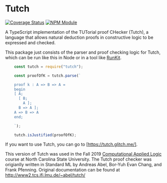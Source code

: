 # Tutch

[![Coverage Status](https://coveralls.io/repos/github/retutch/tutch/badge.svg)](https://coveralls.io/github/retutch/tutch)
[![NPM Module](https://img.shields.io/npm/v/tutch.svg)](https://www.npmjs.com/package/tutch)

A TypeScript implementation of the TUTorial proof CHecker (Tutch), a language that allows natural deduction proofs in constructive logic to be expressed and checked.

This package just consists of the parser and proof checking logic for Tutch, which can be run like this in Node or in a tool like [RunKit](https://npm.runkit.com/tutch).

``` javascript
    const tutch = require("tutch");

    const proofOfK = tutch.parse(`

    proof k : A => B => A =
    begin
    [ A;
      [ B;
        A ];
      B => A ];
    A => B => A
    end;

    `);

    tutch.isJustified(proofOfK);
```

If you want to use Tutch, you can go to [https://tutch.glitch.me/].

This version of Tutch was used in the Fall 2019 [Computational Applied Logic](https://sites.google.com/a/ncsu.edu/csc-503-f19/) course at North Carolina State University. The Tutch proof checker was origianlly written in Standard ML by Andreas Abel, Bor-Yuh Evan Chang, and Frank Pfenning. Original documentation can be found at http://www2.tcs.ifi.lmu.de/~abel/tutch/
